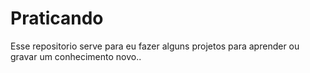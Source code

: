 # Praticando
Esse repositorio serve para eu fazer alguns projetos para aprender ou gravar um conhecimento novo..
